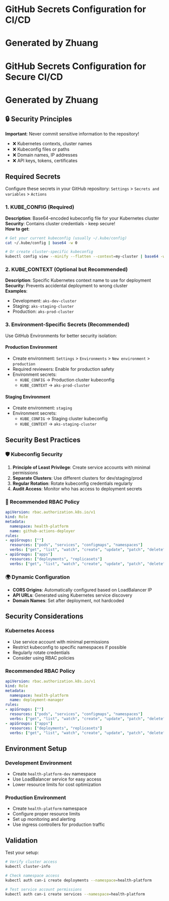 # GitHub Secrets Configuration for CI/CD
# Generated by Zhuang

# GitHub Secrets Configuration for Secure CI/CD
# Generated by Zhuang

## 🔒 Security Principles

**Important**: Never commit sensitive information to the repository!
- ❌ Kubernetes contexts, cluster names
- ❌ Kubeconfig files or paths  
- ❌ Domain names, IP addresses
- ❌ API keys, tokens, certificates

## Required Secrets

Configure these secrets in your GitHub repository:
`Settings` > `Secrets and variables` > `Actions`

### 1. KUBE_CONFIG (Required)
**Description**: Base64-encoded kubeconfig file for your Kubernetes cluster  
**Security**: Contains cluster credentials - keep secure!  
**How to get**:
```bash
# Get your current kubeconfig (usually ~/.kube/config)
cat ~/.kube/config | base64 -w 0

# Or create cluster-specific kubeconfig
kubectl config view --minify --flatten --context=my-cluster | base64 -w 0
```

### 2. KUBE_CONTEXT (Optional but Recommended)
**Description**: Specific Kubernetes context name to use for deployment  
**Security**: Prevents accidental deployment to wrong cluster  
**Examples**: 
- Development: `aks-dev-cluster`
- Staging: `aks-staging-cluster`  
- Production: `aks-prod-cluster`

### 3. Environment-Specific Secrets (Recommended)

Use GitHub Environments for better security isolation:

#### Production Environment
- Create environment: `Settings` > `Environments` > `New environment` > `production`
- Required reviewers: Enable for production safety
- Environment secrets:
  - `KUBE_CONFIG` → Production cluster kubeconfig
  - `KUBE_CONTEXT` → `aks-prod-cluster`

#### Staging Environment  
- Create environment: `staging`
- Environment secrets:
  - `KUBE_CONFIG` → Staging cluster kubeconfig
  - `KUBE_CONTEXT` → `aks-staging-cluster`

## Security Best Practices

### 🛡️ Kubeconfig Security
1. **Principle of Least Privilege**: Create service accounts with minimal permissions
2. **Separate Clusters**: Use different clusters for dev/staging/prod
3. **Regular Rotation**: Rotate kubeconfig credentials regularly
4. **Audit Access**: Monitor who has access to deployment secrets

### 🔐 Recommended RBAC Policy
```yaml
apiVersion: rbac.authorization.k8s.io/v1
kind: Role
metadata:
  namespace: health-platform
  name: github-actions-deployer
rules:
- apiGroups: [""]
  resources: ["pods", "services", "configmaps", "namespaces"]
  verbs: ["get", "list", "watch", "create", "update", "patch", "delete"]
- apiGroups: ["apps"]
  resources: ["deployments", "replicasets"]
  verbs: ["get", "list", "watch", "create", "update", "patch", "delete"]
```

### 🌍 Dynamic Configuration
- **CORS Origins**: Automatically configured based on LoadBalancer IP
- **API URLs**: Generated using Kubernetes service discovery
- **Domain Names**: Set after deployment, not hardcoded

## Security Considerations

### Kubernetes Access
- Use service account with minimal permissions
- Restrict kubeconfig to specific namespaces if possible
- Regularly rotate credentials
- Consider using RBAC policies

### Recommended RBAC Policy
```yaml
apiVersion: rbac.authorization.k8s.io/v1
kind: Role
metadata:
  namespace: health-platform
  name: deployment-manager
rules:
- apiGroups: [""]
  resources: ["pods", "services", "configmaps", "namespaces"]
  verbs: ["get", "list", "watch", "create", "update", "patch", "delete"]
- apiGroups: ["apps"]
  resources: ["deployments", "replicasets"]
  verbs: ["get", "list", "watch", "create", "update", "patch", "delete"]
```

## Environment Setup

### Development Environment
- Create `health-platform-dev` namespace
- Use LoadBalancer service for easy access
- Lower resource limits for cost optimization

### Production Environment  
- Create `health-platform` namespace
- Configure proper resource limits
- Set up monitoring and alerting
- Use ingress controllers for production traffic

## Validation

Test your setup:
```bash
# Verify cluster access
kubectl cluster-info

# Check namespace access
kubectl auth can-i create deployments --namespace=health-platform

# Test service account permissions
kubectl auth can-i create services --namespace=health-platform
```
